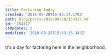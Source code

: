 ```yaml
---
title: Factoring today
created: '2018-09-28T15:43:17.170Z'
path: blog/posts/2018/09/28/154317.md
id: '154317'
ctUpdates: 2
modified: '2018-09-28T15:43:36.343Z'
---
```

It's a day for factoring here in the neighborhood.